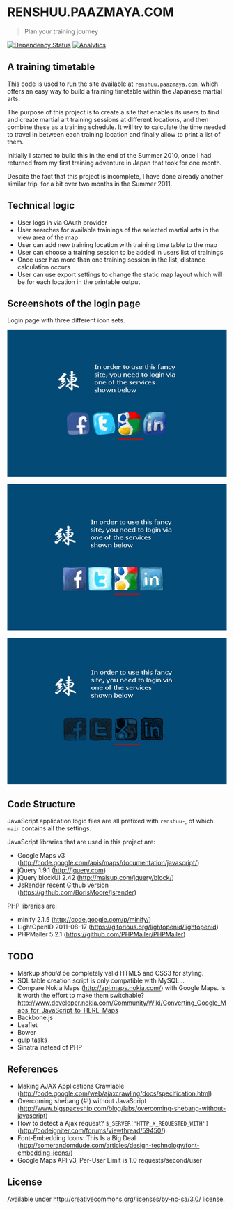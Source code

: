 # RENSHUU.PAAZMAYA.COM

> Plan your training journey

[![Dependency Status](https://img.shields.io/versioneye/d/paazmaya/renshuu.paazmaya.com.svg?style=flat-square)](https://www.versioneye.com/user/projects/526e500a632bac05a2000438)
[![Analytics](https://ga-beacon.appspot.com/UA-2643697-15/renshuu.paazmaya.com/index)](https://github.com/igrigorik/ga-beacon)

## A training timetable

This code is used to run the site available at [`renshuu.paazmaya.com`](http://renshuu.paazmaya.com),
which offers an easy way to build a training timetable within the
Japanese martial arts.

The purpose of this project is to create a site that enables its users
to find and create martial art training sessions at different locations,
and then combine these as a training schedule. It will try to calculate
the time needed to travel in between each training location and finally
allow to print a list of them.

Initially I started to build this in the end of the Summer 2010, once I
had returned from my first training adventure in Japan that took for one
month.

Despite the fact that this project is incomplete, I have done already
another similar trip, for a bit over two months in the Summer 2011.


## Technical logic

* User logs in via OAuth provider
* User searches for available trainings of the selected martial arts in the view area of the map
* User can add new training location with training time table to the map
* User can choose a training session to be added in users list of trainings
* Once user has more than one training session in the list, distance calculation occurs
* User can use export settings to change the static map layout which will be for each location in the printable output


## Screenshots of the login page

Login page with three different icon sets.

![Login page with icons from "Hand Drawn Social"](https://github.com/paazmaya/renshuu.paazmaya.com/raw/master/source/screenshot-2012-login.hand-drawn-social.jpg)

![Login page with icons from "Hand Drawn Social"](https://github.com/paazmaya/renshuu.paazmaya.com/raw/master/source/screenshot-2012-login.handycons2.jpg)

![Login page with icons from "Hand Drawn Social"](https://github.com/paazmaya/renshuu.paazmaya.com/raw/master/source/screenshot-2012-login.social-icons-sketch-black.jpg)


## Code Structure

JavaScript application logic files are all prefixed with `renshuu-`,
of which `main` contains all the settings.

JavaScript libraries that are used in this project are:

* Google Maps v3 (http://code.google.com/apis/maps/documentation/javascript/)
* jQuery 1.9.1 (http://jquery.com)
* jQuery blockUI 2.42 (http://malsup.com/jquery/block/)
* JsRender recent Github version (https://github.com/BorisMoore/jsrender)

PHP libraries are:

* minify 2.1.5 (http://code.google.com/p/minify/)
* LightOpenID 2011-08-17 (https://gitorious.org/lightopenid/lightopenid)
* PHPMailer 5.2.1 (https://github.com/PHPMailer/PHPMailer)

## TODO

* Markup *should* be completely valid HTML5 and CSS3 for styling.
* SQL table creation script is only compatible with MySQL...
* Compare Nokia Maps (http://api.maps.nokia.com/) with Google Maps. Is it worth the effort to make them switchable? http://www.developer.nokia.com/Community/Wiki/Converting_Google_Maps_for_JavaScript_to_HERE_Maps
* Backbone.js
* Leaflet
* Bower
* gulp tasks
* Sinatra instead of PHP

## References

* Making AJAX Applications Crawlable (http://code.google.com/web/ajaxcrawling/docs/specification.html)
* Overcoming shebang (#!) without JavaScript (http://www.bigspaceship.com/blog/labs/overcoming-shebang-without-javascript)
* How to detect a Ajax request? `$_SERVER['HTTP_X_REQUESTED_WITH']` (http://codeigniter.com/forums/viewthread/59450/)
* Font-Embedding Icons: This Is a Big Deal (http://somerandomdude.com/articles/design-technology/font-embedding-icons/)
* Google Maps API v3, Per-User Limit is 1.0 requests/second/user


## License

Available under http://creativecommons.org/licenses/by-nc-sa/3.0/ license.


